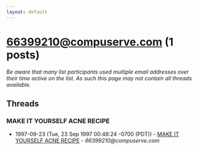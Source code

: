 ```yaml
---
layout: default
---
```


# 66399210@compuserve.com (1 posts)

_Be aware that many list participants used multiple email addresses over their time active on the list. As such this page may not contain all threads available._

## Threads

### MAKE IT YOURSELF ACNE RECIPE
+ 1997-09-23 (Tue, 23 Sep 1997 00:48:24 -0700 (PDT)) - [MAKE IT YOURSELF ACNE RECIPE](/archive/1997/09/f02f0cdff5c7fe38b43e46e3b94e5eafb2b878eea57590b8f88103ae1e9bc034) - _66399210@compuserve.com_

